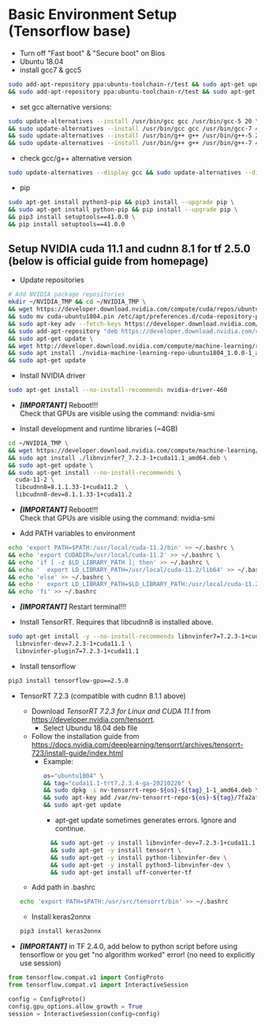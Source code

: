 # Basic Environment Setup (Tensorflow base)
* Turn off "Fast boot" & "Secure boot" on Bios
* Ubuntu 18.04  
* install gcc7 & gcc5
```bash
sudo add-apt-repository ppa:ubuntu-toolchain-r/test && sudo apt-get update && sudo apt-get install gcc-7 g++-7 gcc-7-multilib g++-7-multilib \
&& sudo add-apt-repository ppa:ubuntu-toolchain-r/test && sudo apt-get update && sudo apt-get install gcc-5 g++-5 gcc-5-multilib g++-5-multilib  
```
* set gcc alternative versions:  
```bash
sudo update-alternatives --install /usr/bin/gcc gcc /usr/bin/gcc-5 20 \
&& sudo update-alternatives --install /usr/bin/gcc gcc /usr/bin/gcc-7 40 \
&& sudo update-alternatives --install /usr/bin/g++ g++ /usr/bin/g++-5 20 \
&& sudo update-alternatives --install /usr/bin/g++ g++ /usr/bin/g++-7 40  
```
* check gcc/g++ alternative version  
```bash
sudo update-alternatives --display gcc && sudo update-alternatives --display g++  
```
* pip
```bash
sudo apt-get install python3-pip && pip3 install --upgrade pip \
&& sudo apt-get install python-pip && pip install --upgrade pip \
&& pip3 install setuptools==41.0.0 \
&& pip install setuptools==41.0.0  
```

## Setup NVIDIA cuda 11.1 and cudnn 8.1 for tf 2.5.0 (below is official guide from homepage)

* Update repositories
```bash
# Add NVIDIA package repositories
mkdir ~/NVIDIA_TMP && cd ~/NVIDIA_TMP \
&& wget https://developer.download.nvidia.com/compute/cuda/repos/ubuntu1804/x86_64/cuda-ubuntu1804.pin \
&& sudo mv cuda-ubuntu1804.pin /etc/apt/preferences.d/cuda-repository-pin-600 \
&& sudo apt-key adv --fetch-keys https://developer.download.nvidia.com/compute/cuda/repos/ubuntu1804/x86_64/7fa2af80.pub \
&& sudo add-apt-repository "deb https://developer.download.nvidia.com/compute/cuda/repos/ubuntu1804/x86_64/ /" \
&& sudo apt-get update \
&& wget http://developer.download.nvidia.com/compute/machine-learning/repos/ubuntu1804/x86_64/nvidia-machine-learning-repo-ubuntu1804_1.0.0-1_amd64.deb \
&& sudo apt install ./nvidia-machine-learning-repo-ubuntu1804_1.0.0-1_amd64.deb \
&& sudo apt-get update
```

* Install NVIDIA driver
```bash
sudo apt-get install --no-install-recommends nvidia-driver-460
```
* ***[IMPORTANT]*** Reboot!!!  
  Check that GPUs are visible using the command: nvidia-smi


* Install development and runtime libraries (~4GB)
```bash
cd ~/NVIDIA_TMP \
&& wget https://developer.download.nvidia.com/compute/machine-learning/repos/ubuntu1804/x86_64/libnvinfer7_7.2.3-1+cuda11.1_amd64.deb \
&& sudo apt install ./libnvinfer7_7.2.3-1+cuda11.1_amd64.deb \
&& sudo apt-get update \
&& sudo apt-get install --no-install-recommends \
  cuda-11-2 \
  libcudnn8=8.1.1.33-1+cuda11.2  \
  libcudnn8-dev=8.1.1.33-1+cuda11.2
```

* ***[IMPORTANT]*** Reboot!!!  
  Check that GPUs are visible using the command: nvidia-smi

* Add PATH variables to environment
```bash
echo 'export PATH=$PATH:/usr/local/cuda-11.2/bin' >> ~/.bashrc \
&& echo 'export CUDADIR=/usr/local/cuda-11.2' >> ~/.bashrc \
&& echo 'if [ -z $LD_LIBRARY_PATH ]; then' >> ~/.bashrc \
&& echo '  export LD_LIBRARY_PATH=/usr/local/cuda-11.2/lib64' >> ~/.bashrc \
&& echo 'else' >> ~/.bashrc \
&& echo '  export LD_LIBRARY_PATH=$LD_LIBRARY_PATH:/usr/local/cuda-11.2/lib64' >> ~/.bashrc \
&& echo 'fi' >> ~/.bashrc  
```

* ***[IMPORTANT]*** Restart terminal!!!

* Install TensorRT. Requires that libcudnn8 is installed above.
```bash
sudo apt-get install -y --no-install-recommends libnvinfer7=7.2.3-1+cuda11.1 \
  libnvinfer-dev=7.2.3-1+cuda11.1 \
  libnvinfer-plugin7=7.2.3-1+cuda11.1
```

  
* Install tensorflow
```bash
pip3 install tensorflow-gpu==2.5.0
```

* TensorRT 7.2.3 (compatible with cudnn 8.1.1 above)
  * Download *TensorRT 7.2.3 for Linux and CUDA 11.1* from https://developer.nvidia.com/tensorrt.
    * Select Ubundu 18.04 deb file
  * Follow the installation guide from https://docs.nvidia.com/deeplearning/tensorrt/archives/tensorrt-723/install-guide/index.html
    * Example:
      ```bash
      os="ubuntu1804" \
      && tag="cuda11.1-trt7.2.3.4-ga-20210226" \
      && sudo dpkg -i nv-tensorrt-repo-${os}-${tag}_1-1_amd64.deb \
      && sudo apt-key add /var/nv-tensorrt-repo-${os}-${tag}/7fa2af80.pub \
      && sudo apt-get update
      ```
      * apt-get update sometimes generates errors. Ignore and continue.
      ```bash
        && sudo apt-get -y install libnvinfer-dev=7.2.3-1+cuda11.1 libnvinfer-plugin-dev=7.2.3-1+cuda11.1 libnvparsers-dev=7.2.3-1+cuda11.1 libnvonnxparsers-dev=7.2.3-1+cuda11.1 libnvinfer-samples=7.2.3-1+cuda11.1 \
        && sudo apt-get -y install tensorrt \
        && sudo apt-get -y install python-libnvinfer-dev \
        && sudo apt-get -y install python3-libnvinfer-dev \
        && sudo apt-get install uff-converter-tf

      ```
  * Add path in .bashrc
  ```bash
  echo 'export PATH=$PATH:/usr/src/tensorrt/bin' >> ~/.bashrc
  ```
  * Install keras2onnx
  ```bash
  pip3 install keras2onnx
  ```

* ***[IMPORTANT]*** in TF 2.4.0, add below to python script before using tensorflow or you get "no algorithm worked" error! (no need to explicitly use session)
```python
from tensorflow.compat.v1 import ConfigProto
from tensorflow.compat.v1 import InteractiveSession

config = ConfigProto()
config.gpu_options.allow_growth = True
session = InteractiveSession(config=config)
```

